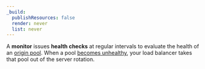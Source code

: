 ```yaml
---
_build:
  publishResources: false
  render: never
  list: never
---
```


A **monitor** issues **health checks** at regular intervals to evaluate the health of an [origin pool](/load-balancing/understand-basics/pools/). When a pool [becomes unhealthy](/load-balancing/understand-basics/health-details/), your load balancer takes that pool out of the server rotation.
